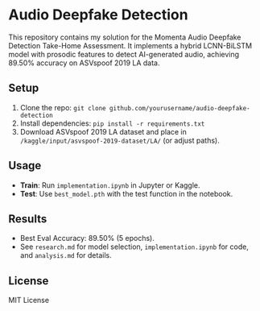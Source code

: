 
# Audio Deepfake Detection

This repository contains my solution for the Momenta Audio Deepfake Detection Take-Home Assessment. It implements a hybrid LCNN-BiLSTM model with prosodic features to detect AI-generated audio, achieving 89.50% accuracy on ASVspoof 2019 LA data.

## Setup
1. Clone the repo: `git clone github.com/yourusername/audio-deepfake-detection`
2. Install dependencies: `pip install -r requirements.txt`
3. Download ASVspoof 2019 LA dataset and place in `/kaggle/input/asvspoof-2019-dataset/LA/` (or adjust paths).

## Usage
- **Train**: Run `implementation.ipynb` in Jupyter or Kaggle.
- **Test**: Use `best_model.pth` with the test function in the notebook.

## Results
- Best Eval Accuracy: 89.50% (5 epochs).
- See `research.md` for model selection, `implementation.ipynb` for code, and `analysis.md` for details.

## License
MIT License
